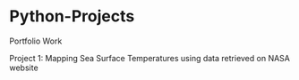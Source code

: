 # Python-Projects
Portfolio Work


Project 1: Mapping Sea Surface Temperatures using data retrieved on NASA website
